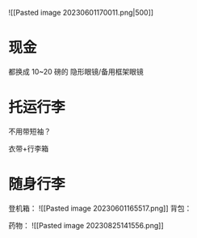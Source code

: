 ![[Pasted image 20230601170011.png|500]]
# 现金
都换成 10~20 磅的
隐形眼镜/备用框架眼镜

# 托运行李

不用带短袖？

衣带+行李箱

# 随身行李


登机箱：
![[Pasted image 20230601165517.png]]
背包：



药物：
![[Pasted image 20230825141556.png]]